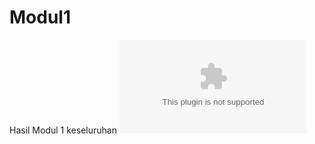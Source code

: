 # Modul1
Hasil Modul 1 keseluruhan
![alt text](https://github.com/aulyaaa/Modul1/blob/master/Jobsheet1.docx)

